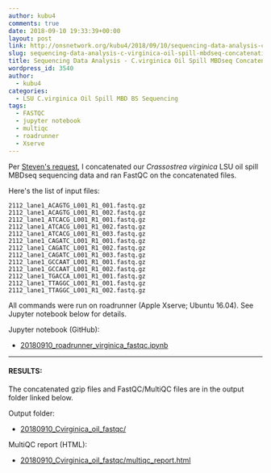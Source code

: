 ```yaml
---
author: kubu4
comments: true
date: 2018-09-10 19:33:39+00:00
layout: post
link: http://onsnetwork.org/kubu4/2018/09/10/sequencing-data-analysis-c-virginica-oil-spill-mbdseq-concatenation-fastqc/
slug: sequencing-data-analysis-c-virginica-oil-spill-mbdseq-concatenation-fastqc
title: Sequencing Data Analysis - C.virginica Oil Spill MBDseq Concatenation & FastQC
wordpress_id: 3540
author:
  - kubu4
categories:
  - LSU C.virginica Oil Spill MBD BS Sequencing
tags:
  - FASTQC
  - jupyter notebook
  - multiqc
  - roadrunner
  - Xserve
---
```


Per [Steven's request](https://github.com/RobertsLab/resources/issues/366), I concatenated our _Crassostrea virginica_ LSU oil spill MBDseq sequencing data and ran FastQC on the concatenated files.

Here's the list of input files:

`2112_lane1_ACAGTG_L001_R1_001.fastq.gz
2112_lane1_ACAGTG_L001_R1_002.fastq.gz
2112_lane1_ATCACG_L001_R1_001.fastq.gz
2112_lane1_ATCACG_L001_R1_002.fastq.gz
2112_lane1_ATCACG_L001_R1_003.fastq.gz
2112_lane1_CAGATC_L001_R1_001.fastq.gz
2112_lane1_CAGATC_L001_R1_002.fastq.gz
2112_lane1_CAGATC_L001_R1_003.fastq.gz
2112_lane1_GCCAAT_L001_R1_001.fastq.gz
2112_lane1_GCCAAT_L001_R1_002.fastq.gz
2112_lane1_TGACCA_L001_R1_001.fastq.gz
2112_lane1_TTAGGC_L001_R1_001.fastq.gz
2112_lane1_TTAGGC_L001_R1_002.fastq.gz`

All commands were run on roadrunner (Apple Xserve; Ubuntu 16.04). See Jupyter notebook below for details.

Jupyter notebook (GitHub):





  * [20180910_roadrunner_virginica_fastqc.ipynb](https://github.com/RobertsLab/code/blob/master/notebooks/sam/20180910_roadrunner_virginica_fastqc.ipynb)





* * *





#### RESULTS:



The concatenated gzip files and FastQC/MultiQC files are in the output folder linked below.

Output folder:





  * [20180910_Cvirginica_oil_fastqc/](http://owl.fish.washington.edu/Athaliana/20180910_Cvirginica_oil_fastqc/)



MultiQC report (HTML):



  * [20180910_Cvirginica_oil_fastqc/multiqc_report.html](http://owl.fish.washington.edu/Athaliana/20180910_Cvirginica_oil_fastqc/multiqc_report.html)


